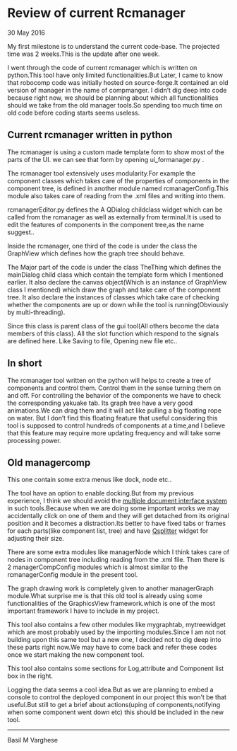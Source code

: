 # Review of current Rcmanager

<span class="post-date">30 May 2016</span>

My first milestone is to understand the current code-base. The projected time was 2 weeks.This is the update after one week.

I went through the code of current rcmanager which is written on python.This tool have only limited functionalities.But Later, I came to know that robocomp code was initially hosted on source-forge.It contained an old version of manager in the name of compmanger. I didn’t dig deep into code because right now, we should be planning about which all functionalities should we take from the old manager tools.So spending too much time on old code before coding starts seems useless.

## Current rcmanager written in python

The rcmanager is using a custom made template form to show most of the parts of the UI. we can see that form by opening ui_formanager.py .

The rcmanager tool extensively uses modularity.For example the component classes which takes care of the properties of components in the component tree, is defined in another module named rcmanagerConfig.This module also takes care of reading from the .xml files and writing into them.

rcmanagerEditor.py defines the A QDialog childclass widget which can be called from the rcmanager as well as externally from terminal.It is used to edit the features of components in the component tree,as the name suggest..

Inside the rcmanager, one third of the code is under the class the GraphView which defines how the graph tree should behave.

The Major part of the code is under the class TheThing which defines the mainDialog child class which contain the template form which I mentioned earlier. It also declare the canvas object(Which is an instance of GraphView class I mentioned) which draw the graph and take care of the component tree. It also declare the instances of classes which take care of checking whether the components are up or down while the tool is running(Obviously by multi-threading).

Since this class is parent class of the gui tool(All others become the data members of this class). All the slot function which respond to the signals are defined here. Like Saving to file, Opening new file etc..

## In short

The rcmanager tool written on the python will helps to create a tree of components and control them. Control them in the sense turning them on and off. For controlling the behavior of the components we have to check the corresponding yakuake tab. Its graph tree have a very good animations.We can drag them and it will act like pulling a big floating rope on water. But I don’t find this floating feature that useful considering this tool is supposed to control hundreds of components at a time,and I believe that this feature may require more updating frequency and will take some processing power.

## Old managercomp

This one contain some extra menus like dock, node etc..

The tool have an option to enable docking.But from my previous experience, I think we should avoid the [multiple document interface system](http://www.tutorialspoint.com/pyqt/pyqt_multiple_document_interface.htm) in such tools.Because when we are doing some important works we may accidentally click on one of them and they will get detached from its original position and it becomes a distraction.Its better to have fixed tabs or frames for each parts(like component list, tree) and have [Qsplitter](http://doc.qt.io/qt-4.8/qsplitter.html) widget for adjusting their size.

There are some extra modules like managerNode which I think takes care of nodes in component tree including reading from the .xml file. Then there is 2 managerCompConfig modules which is almost similar to the rcmanagerConfig module in the present tool.

The graph drawing work is completely given to another managerGraph module.What surprise me is that this old tool is already using some functionalities of the GraphicsView framework.which is one of the most important framework I have to include in my project.

This tool also contains a few other modules like mygraphtab, mytreewidget which are most probably used by the importing modules.Since I am not not building upon this same tool but a new one, I decided not to dig deep into these parts right now.We may have to come back and refer these codes once we start making the new component tool.

This tool also contains some sections for Log,attribute and Component list box in the right.

Logging the data seems a cool idea.But as we are planning to embed a console to control the deployed component in our project this won’t be that useful.But still to get a brief about actions(uping of components,notifying when some component went down etc) this should be included in the new tool.

* * *

Basil M Varghese